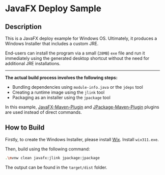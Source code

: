 # JavaFX Deploy Sample

## Description

This is a JavaFX deploy example for Windows OS. Ultimately, it produces a Windows Installer that includes a custom JRE.

End-users can install the program via a small (`28MB`) `exe` file and run it immediately using the generated desktop shortcut without the need for additional JRE installations.

---

**The actual build process involves the following steps:**
- Bundling dependencies using `module-info.java` or the `jdeps` tool
- Creating a runtime image using the `jlink` tool
- Packaging as an installer using the `jpackage` tool

In this example, [JavaFX-Maven-Plugin](https://github.com/openjfx/javafx-maven-plugin) and [JPackage-Maven-Plugin](https://github.com/petr-panteleyev/jpackage-maven-plugin) plugins are used instead of direct commands.

## How to Build

Firstly, to create the Windows Installer, please install [Wix](https://github.com/wixtoolset/wix3/releases). Install `wix311.exe`.

Then, build using the following command:

```bash
.\mvnw clean javafx:jlink jpackage:jpackage
```

The output can be found in the `target/dist` folder.